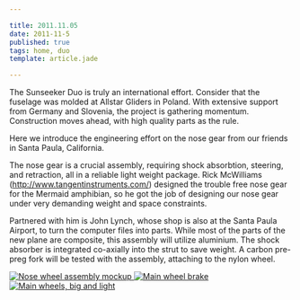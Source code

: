 ```yaml
---

title: 2011.11.05
date: 2011-11-5
published: true
tags: home, duo
template: article.jade

---
```


The Sunseeker Duo is truly an international effort.  Consider that the fuselage was  molded at Allstar Gliders in Poland. With extensive support from Germany and Slovenia, the project is  gathering momentum. Construction moves ahead, with high quality parts as the rule.

Here we introduce the engineering effort on the nose gear from our friends in Santa Paula, California.

The nose gear is a crucial assembly, requiring shock absorbtion, steering, and retraction, all in a reliable light weight package. Rick McWilliams (http://www.tangentinstruments.com/) designed the trouble free nose gear for the Mermaid amphibian, so he got the job of designing our nose gear under very demanding weight and space constraints.



Partnered with him is John Lynch, whose shop is also at the Santa Paula Airport, to turn the computer files into parts.  While most of the parts of the new plane are composite, this assembly will utilize aluminium. The shock absorber is integrated co-axially into the strut to save weight.  A carbon pre-preg fork will be tested with the assembly, attaching to the nylon wheel.


<div class="photoset">

<a href="/articles/2011-11-5/nose_mockup.jpg" rel="gal-2011-11-5" title="Nose wheel assembly mockup">
  <img src="/articles/2011-11-5/nose_mockup.jpg" alt= "Nose wheel assembly mockup" \>
</a>

<a href="/articles/2011-11-5/brake.jpg" rel="gal-2011-11-5" title="Main wheel brake">
  <img src="/articles/2011-11-5/brake.jpg" alt= "Main wheel brake" \>
</a>

<a href="/articles/2011-11-5/main_wheel.jpg" rel="gal-2011-11-5" title="Main wheels, big and light">
  <img src="/articles/2011-11-5/main_wheel.jpg" alt= "Main wheels, big and light" \>
</a>

</div>

